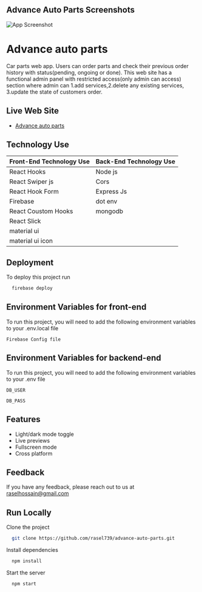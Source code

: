 
## Advance Auto Parts Screenshots

![App Screenshot](https://camo.githubusercontent.com/3c2ddafedc540bd2716e2fe6ee17154b8618d95aa00cc699df009b74bc0ea31e/68747470733a2f2f7777772e617765736f6d6573637265656e73686f742e636f6d2f7765622f696d6167652f7468756d626e61696c2f31373437333831363f6b65793d33343233313339633764623339373232633163376166396565633866646561642673697a653d6f726967)


# Advance auto parts

Car parts web app. Users can order parts and check their previous order history with status(pending, ongoing or done). This web site has a functional admin panel with restricted access(only admin can 
access) section where admin can 1.add services,2.delete any existing services, 3.update the state of customers order.



## Live Web Site

 - [Advance auto parts](https://advance-auto-parts-7a2da.web.app/)
 

## Technology Use

| Front-End Technology Use             | Back-End Technology Use                                                             |
| ----------------- | ------------------------------------------------------------------ |
| React Hooks |  Node js
| React Swiper js |  Cors
| React Hook Form | Express Js
| Firebase |   dot env
| React Coustom Hooks| mongodb
| React Slick|
|  material ui |
|  material ui icon |



## Deployment

To deploy this project run

```bash
  firebase deploy
```


## Environment Variables for front-end

To run this project, you will need to add the following environment variables to your .env.local file

`Firebase Config file`


## Environment Variables for backend-end

To run this project, you will need to add the following environment variables to your .env file

`DB_USER`

`DB_PASS`


## Features

- Light/dark mode toggle
- Live previews
- Fullscreen mode
- Cross platform


## Feedback

If you have any feedback, please reach out to us at raselhossain@gmail.com


## Run Locally

Clone the project

```bash
  git clone https://github.com/rasel739/advance-auto-parts.git
```


Install dependencies

```bash
  npm install
```

Start the server

```bash
  npm start
```



